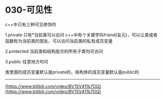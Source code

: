 # 030-可见性

c++中只有三种可见修饰符

1.private 只有*当前类可以访问  c++中有个关键字叫friend(友元)，可以让类或者函数称为当前类的朋友，可以访问当前类的私有成员变量

2.protected 当前类和结构层次的所有子类均可访问

3.public 任意地方均可

类里面的成员变量默认是private的，结构体的成员变量默认是public的

********
[https://www.bilibili.com/video/BV1SV411b7DQ](https://www.bilibili.com/video/BV1SV411b7DQ)
